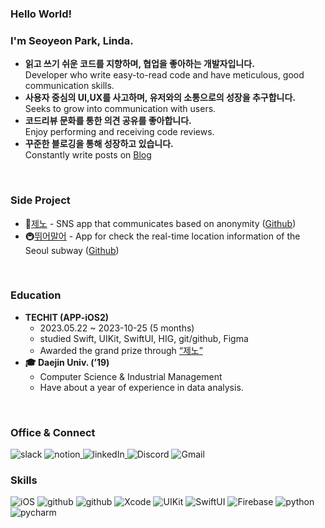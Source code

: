 ### Hello World!

### I'm Seoyeon Park, Linda.
- **읽고 쓰기 쉬운 코드를 지향하며, 협업을 좋아하는 개발자입니다.**  
    Developer who write easy-to-read code and have meticulous, good communication skills.
- **사용자 중심의 UI,UX를 사고하며, 유저와의 소통으로의 성장을 추구합니다.**  
    Seeks to grow into communication with users.
- **코드리뷰 문화를 통한 의견 공유를 좋아합니다.**  
    Enjoy performing and receiving code reviews.
- **꾸준한 블로깅을 통해 성장하고 있습니다.**  
    Constantly write posts on [Blog]([Blog](https://sy-catbutler.tistory.com/))

<br>

### Side Project
- 📱[제노](https://apps.apple.com/kr/app/%EC%A0%9C%EB%85%B8/id6471948555) - SNS app that communicates based on anonymity ([Github](https://github.com/APP-iOS2/ZENO-iOS))
- 🚇[뛰어말어](https://apps.apple.com/kr/app/%EB%9B%B0%EC%96%B4%EB%A7%90%EC%96%B4/id6474415798) - App for check the real-time location information of the Seoul subway ([Github](https://github.com/MetroMates/metroCity))

<br>

### Education
- **TECHIT (APP-iOS2)**
	- 2023.05.22 ~ 2023-10-25 (5 months)
	- studied Swift, UIKit, SwiftUI, HIG, git/github, Figma
	- Awarded the grand prize through [“제노”](https://apps.apple.com/kr/app/%EC%A0%9C%EB%85%B8/id6471948555)
- **🎓 Daejin Univ. (’19)**
	- Computer Science & Industrial Management
	- Have about a year of experience in data analysis.


<br>

### Office & Connect
![slack](https://img.shields.io/badge/Slack-4A154B?style=for-the-badge&logo=slack&logoColor=white) ![notion](https://img.shields.io/badge/Notion-000000?style=for-the-badge&logo=notion&logoColor=white)[ ](https://url.kr/qgnjtb) ![linkedIn](https://img.shields.io/badge/LinkedIn-0077B5?style=for-the-badge&logo=linkedin&logoColor=white)[ ](https://www.linkedin.com/in/0linda1) ![Discord](https://img.shields.io/badge/Discord-7289DA?style=for-the-badge&logo=discord&logoColor=white)  ![Gmail](https://img.shields.io/badge/Gmail-D14836?style=for-the-badge&logo=gmail&logoColor=white)


### Skills
![iOS](https://img.shields.io/badge/iOS-000000?style=for-the-badge&logo=ios&logoColor=white) ![github](https://camo.githubusercontent.com/d282840f187c18e9dd8df82df0b7ac808ce1381295b5cf5365cef71cacf27a21/68747470733a2f2f696d672e736869656c64732e696f2f62616467652f53776966742d4630353133383f7374796c653d666c61742d737175617265266c6f676f3d5377696674266c6f676f436f6c6f723d7768697465)  ![github](https://camo.githubusercontent.com/73b945cf4e964d7f10a4d8ebf0cdcdb710f350c86dfdae3ba4f8d65105aa5efc/68747470733a2f2f696d672e736869656c64732e696f2f62616467652f4769742d4630353033323f7374796c653d666c61742d737175617265266c6f676f3d476974266c6f676f436f6c6f723d7768697465) 
![Xcode](https://img.shields.io/badge/Xcode-147EFB?style=flat-square&logo=Xcode&logoColor=white)  ![UIKit](https://camo.githubusercontent.com/d8e5cdcf7a1ad54f03afd43c6c2bf58b186ca03fb315bcd1febe6d2060e28ffe/68747470733a2f2f696d672e736869656c64732e696f2f62616467652f55494b69742d3233393646333f7374796c653d666c61742d737175617265266c6f676f3d55494b6974266c6f676f436f6c6f723d7768697465)  ![SwiftUI](https://camo.githubusercontent.com/3cd941175d15ab00992c96d3e3161a80739b5944666534edfb9dad92a0670850/68747470733a2f2f696d672e736869656c64732e696f2f62616467652f537769667455492d3243363842353f267374796c653d666c61742d737175617265266c6f676f3d5377696674266c6f676f436f6c6f723d7768697465) ![Firebase](https://img.shields.io/badge/Firebase-FFCA28?style=flat-square&logo=firebase&logoColor=black) 
![python](https://img.shields.io/badge/Python-14354C?style=for-the-badge&logo=python&logoColor=white) ![pycharm](https://img.shields.io/badge/PyCharm-000000?style=flat-square&logo=PyCharm&logoColor=white)

